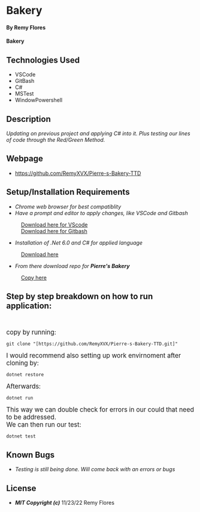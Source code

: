# Bakery

#### By **Remy Flores**

#### **Bakery**

## Technologies Used
* VSCode
* GitBash
* C#
* MSTest
* WindowPowershell

## Description
_Updating on previous project and applying C# into it. Plus testing our lines of code through the Red/Green Method._

## Webpage
* https://github.com/RemyXVX/Pierre-s-Bakery-TTD

## Setup/Installation Requirements
* _Chrome web browser for best compatiblity_
* _Have a prompt and editor to apply changes, like VSCode and Gitbash_

&nbsp;&nbsp;&nbsp;&nbsp;&nbsp;&nbsp;&nbsp;&nbsp;&nbsp;&nbsp;[Download here for VScode](https://code.visualstudio.com/download)<br>
&nbsp;&nbsp;&nbsp;&nbsp;&nbsp;&nbsp;&nbsp;&nbsp;&nbsp;&nbsp;[Download here for Gitbash](https://git-scm.com/downloads)

* _Installation of .Net 6.0 and C# for applied language_

&nbsp;&nbsp;&nbsp;&nbsp;&nbsp;&nbsp;&nbsp;&nbsp;&nbsp;&nbsp;[Download here](https://dotnet.microsoft.com/en-us/download/dotnet/6.0)

* _From there download repo for **Pierre's Bakery**_

&nbsp;&nbsp;&nbsp;&nbsp;&nbsp;&nbsp;&nbsp;&nbsp;&nbsp;&nbsp;[Copy here](https://github.com/RemyXVX/Pierre-s-Bakery-TTD)

## Step by step breakdown on how to run application: ##
<br>

<big>copy by running:</big>

```
git clone "[https://github.com/RemyXVX/Pierre-s-Bakery-TTD.git]"
````

<big>I would recommend also setting up work envirnoment after cloning by:</big>

```
dotnet restore
```

<big>Afterwards:</big>

```
dotnet run
```

<big>This way we can double check for errors in our could that need to be addressed.<br>
We can then run our test:</big>

```
dotnet test
```

## Known Bugs
* _Testing is still being done. Will come back with an errors or bugs_

## License
* **_MIT_ _Copyright_ _(c)_** 11/23/22 Remy Flores
